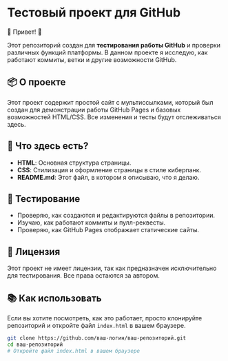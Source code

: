 # Тестовый проект для GitHub

🎉 Привет! 🎉

Этот репозиторий создан для **тестирования работы GitHub** и проверки различных функций платформы. В данном проекте я исследую, как работают коммиты, ветки и другие возможности GitHub.

## 📦 О проекте

Этот проект содержит простой сайт с мультиссылками, который был создан для демонстрации работы GitHub Pages и базовых возможностей HTML/CSS. Все изменения и тесты будут отслеживаться здесь.

## 🚀 Что здесь есть?

- **HTML**: Основная структура страницы.
- **CSS**: Стилизация и оформление страницы в стиле киберпанк.
- **README.md**: Этот файл, в котором я описываю, что я делаю.

## 🧪 Тестирование

- Проверяю, как создаются и редактируются файлы в репозитории.
- Изучаю, как работают коммиты и пулл-реквесты.
- Проверяю, как GitHub Pages отображает статические сайты.

## 📜 Лицензия
Этот проект не имеет лицензии, так как предназначен исключительно для тестирования. Все права остаются за автором.

## 📚 Как использовать

Если вы хотите посмотреть, как это работает, просто клонируйте репозиторий и откройте файл `index.html` в вашем браузере.
```bash
git clone https://github.com/ваш-логин/ваш-репозиторий.git
cd ваш-репозиторий
# Откройте файл index.html в вашем браузере




